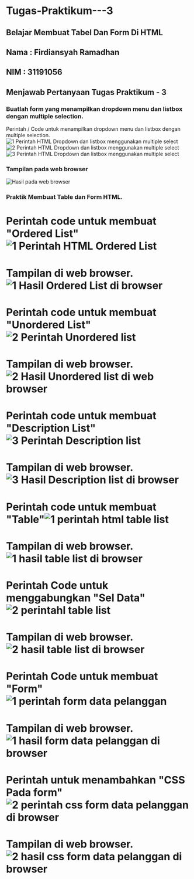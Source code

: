 # Tugas-Praktikum---3
## Belajar Membuat Tabel Dan Form Di HTML
## Nama  : Firdiansyah Ramadhan
## NIM   : 31191056
## Menjawab Pertanyaan Tugas Praktikum - 3
### Buatlah form yang menampilkan dropdown menu dan listbox dengan multiple selection.
Perintah / Code untuk menampilkan dropdown menu dan listbox dengan multiple selection.![1  Perintah HTML Dropdown dan listbox menggunakan multiple select ](https://user-images.githubusercontent.com/81859768/115105224-b8841f80-9f87-11eb-8bc7-27abbe87de39.png)![2  Perintah HTML Dropdown dan listbox menggunakan multiple select ](https://user-images.githubusercontent.com/81859768/115105233-c5a10e80-9f87-11eb-9184-6a463d1107d1.png)
![3  Perintah HTML Dropdown dan listbox menggunakan multiple select ](https://user-images.githubusercontent.com/81859768/115105236-cafe5900-9f87-11eb-8b4c-1d886fa8b12d.png)
### Tampilan pada web browser
![Hasil pada web browser](https://user-images.githubusercontent.com/81859768/115105253-e9645480-9f87-11eb-964c-3cf2aa868e4f.png)
### Praktik Membuat Table dan Form HTML.
# Perintah code untuk membuat "Ordered List"![1 Perintah HTML Ordered List](https://user-images.githubusercontent.com/81859768/115105323-70193180-9f88-11eb-9412-935421416760.png)
# Tampilan di web browser. ![1 Hasil Ordered List di browser](https://user-images.githubusercontent.com/81859768/115105350-917a1d80-9f88-11eb-9afb-ad466463d0a8.png)
# Perintah code untuk membuat "Unordered List"![2 Perintah Unordered list](https://user-images.githubusercontent.com/81859768/115105393-ce461480-9f88-11eb-94bd-42f07c139d54.png)
# Tampilan di web browser. ![2 Hasil Unordered list di web browser](https://user-images.githubusercontent.com/81859768/115105412-e28a1180-9f88-11eb-8d51-dc850e2d1a22.png)
# Perintah code untuk membuat "Description List"![3 Perintah Description list](https://user-images.githubusercontent.com/81859768/115105431-0d746580-9f89-11eb-876f-5c58ab53cad5.png)
# Tampilan di web browser. ![3 Hasil Description list di browser](https://user-images.githubusercontent.com/81859768/115105436-19602780-9f89-11eb-8b06-43aa2be15826.png)
# Perintah code untuk membuat "Table"![1 perintah html table list](https://user-images.githubusercontent.com/81859768/115105453-3c8ad700-9f89-11eb-8da6-7b2500df1cf5.png)
# Tampilan di web browser. ![1 hasil table list di browser](https://user-images.githubusercontent.com/81859768/115105462-4e6c7a00-9f89-11eb-80d0-c83f3933a8d9.png)
# Perintah Code untuk menggabungkan "Sel Data"![2  perintahl table list](https://user-images.githubusercontent.com/81859768/115105484-7eb41880-9f89-11eb-9636-41ad64e7a184.png)
# Tampilan di web browser. ![2  hasil table list di browser](https://user-images.githubusercontent.com/81859768/115105490-883d8080-9f89-11eb-8738-869daccdda6d.png)
# Perintah Code untuk membuat "Form" ![1  perintah form data pelanggan](https://user-images.githubusercontent.com/81859768/115105517-adca8a00-9f89-11eb-85d7-6d978dbce752.png)
# Tampilan di web browser. ![1 hasil form data pelanggan di browser](https://user-images.githubusercontent.com/81859768/115105528-bb800f80-9f89-11eb-912d-9cf2d419d27f.png)
# Perintah untuk menambahkan "CSS Pada form"![2 perintah css form data pelanggan di browser](https://user-images.githubusercontent.com/81859768/115105546-dd799200-9f89-11eb-9dd4-387866a91bc0.png)
# Tampilan di web browser. ![2 hasil css form data pelanggan di browser](https://user-images.githubusercontent.com/81859768/115105550-e8342700-9f89-11eb-9a82-c65e77bce064.png)




